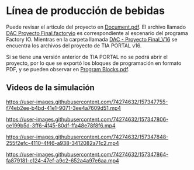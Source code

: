 # Línea de producción de bebidas

Puede revisar el articulo del proyecto en [Document.pdf](https://github.com/WilberRojas/beverage-production-line/blob/main/Document.pdf). El archivo llamado [DAC Proyecto Final.factoryio](https://github.com/WilberRojas/beverage-production-line/blob/main/DAC%20Proyecto%20Final.factoryio) es correspondiente al escenario del programa Factory IO. Mientras en la carpeta llamada [DAC - Proyecto Final_V16](https://github.com/WilberRojas/beverage-production-line/tree/main/DAC%20-%20Proyecto%20Final_V16) se encuentra los archivos del proyecto de TIA PORTAL v16. 

Si se tiene una versión anterior de TIA PORTAL no se podrá abrir el proyecto, por lo que se exportó los bloques de programación en formato PDF, y se pueden observar en 
[Program Blocks.pdf](https://github.com/WilberRojas/beverage-production-line/blob/main/Program%20Blocks.pdf).
## Videos de la simulación

https://user-images.githubusercontent.com/74274632/157347755-f74eb2ee-b4bd-41e1-9071-3ee4a7609d51.mp4


https://user-images.githubusercontent.com/74274632/157347806-ce199b5d-3ff6-4f45-80df-ffa48e78f8f6.mp4


https://user-images.githubusercontent.com/74274632/157347848-255f2efc-4110-4f46-a938-3412082a71c2.mp4


https://user-images.githubusercontent.com/74274632/157347864-fa879181-c124-47ef-a9c2-652a4a97e6aa.mp4
